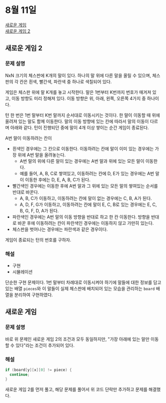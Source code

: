 # 8월 11일

[새로운 게임](https://www.acmicpc.net/problem/17780)  
[새로운 게임 2](https://www.acmicpc.net/problem/17837)  

## 새로운 게임 2
### 문제 설명
NxN 크기의 체스판에 K개의 말이 있다. 하나의 말 위에 다른 말을 올릴 수 있으며, 체스판의 각 칸은 흰색, 빨간색, 파란색 중 하나로 색칠되어 있다.  

게임은 체스판 위에 말 K개를 놓고 시작한다. 말은 1번부터 K번까지 번호가 매겨져 있고, 이동 방향도 미리 정해져 있다. 이동 방향은 위, 아래, 왼쪽, 오른쪽 4가지 중 하나이다.  

턴 한 번은 1번 말부터 K번 말까지 순서대로 이동시키는 것이다. 한 말이 이동할 때 위에 올려져 있는 말도 함께 이동한다. 말의 이동 방향에 있는 칸에 따라서 말의 이동이 다르며 아래와 같다. 턴이 진행되던 중에 말이 4개 이상 쌓이는 순간 게임이 종료된다.  

A번 말이 이동하려는 칸이
- 흰색인 경우에는 그 칸으로 이동한다. 이동하려는 칸에 말이 이미 있는 경우에는 가장 위에 A번 말을 올려놓는다.
  - A번 말의 위에 다른 말이 있는 경우에는 A번 말과 위에 있는 모든 말이 이동한다.
  - 예를 들어, A, B, C로 쌓여있고, 이동하려는 칸에 D, E가 있는 경우에는 A번 말이 이동한 후에는 D, E, A, B, C가 된다.
- 빨간색인 경우에는 이동한 후에 A번 말과 그 위에 있는 모든 말의 쌓여있는 순서를 반대로 바꾼다.
  - A, B, C가 이동하고, 이동하려는 칸에 말이 없는 경우에는 C, B, A가 된다.
  - A, D, F, G가 이동하고, 이동하려는 칸에 말이 E, C, B로 있는 경우에는 E, C, B, G, F, D, A가 된다.
- 파란색인 경우에는 A번 말의 이동 방향을 반대로 하고 한 칸 이동한다. 방향을 반대로 바꾼 후에 이동하려는 칸이 파란색인 경우에는 이동하지 않고 가만히 있는다.
- 체스판을 벗어나는 경우에는 파란색과 같은 경우이다.

게임이 종료되는 턴의 번호를 구하자.

### 해설
- 구현
- 시뮬레이션

단순한 구현 문제이다. 1번 말부터 차례대로 이동시켜야 하기에 말들에 대한 정보를 담고있는 배열 `pieces`와 이 말들이 실제 체스판에 배치되어 있는 모습을 관리하는 `board` 배열을 분리하여 구현하였다.

## 새로운 게임
### 문제 설명
바로 위 문제인 새로운 게임 2의 조건과 모두 동일하지만, "가장 아래에 있는 말만 이동할 수 있다"라는 조건이 추가되어 있다.  

### 해설
``` cpp
if (board[y][x][0] != piece) {
  continue;
}
```

새로운 게임 2를 먼저 풀고, 해당 문제를 풀어서 위 코드 단락만 추가하고 문제를 해결했다.